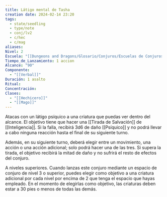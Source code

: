 ```yaml
---
title: Látigo mental de Tasha
creation date: 2024-02-14 23:20
tags:
  - state/seedling
  - type/note
  - conj/lv2
  - c/hec
  - c/mag
aliases: 
Nivel: 2
Escuela: "[[Dungeons and Dragons/Glosario/Conjuros/Escuelas de Conjuros/Encantamiento]]"
Tiempo_de_Lanzamiento: 1 accion
Alcance: "90"
Componente:
  - "[[Verbal]]"
Duración: 1 asalto
Ritual: 
Concentración: 
Clases:
  - "[[Hechicero]]"
  - "[[Mago]]"
---
```

Atacas con un látigo psíquico a una criatura que puedas ver dentro del alcance. El objetivo tiene que hacer una [[Tirada de Salvación]] de [[Inteligencia]]. Si la falla, recibirá 3d6 de daño [[Psíquico]] y no podrá llevar a cabo ninguna reacción hasta el final de su siguiente turno.

Además, en su siguiente turno, deberá elegir entre un movimiento, una acción o una acción
adicional; solo podrá hacer una de las tres. Si supera la tirada, el objetivo recibirá la mitad de daño y no sufrirá el resto de efectos del conjuro.

A niveles superiores. Cuando lanzas este conjuro mediante un espacio de conjuro de nivel 3 o
superior, puedes elegir como objetivo a una criatura adicional por cada nivel por encima de 2 que
tenga el espacio que hayas empleado. En el momento de elegirlas como objetivo, las criaturas deben estar a 30 pies o menos de todas las demás.
